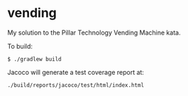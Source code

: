 # vending
My solution to the Pillar Technology Vending Machine kata.

To build:

    $ ./gradlew build
  
Jacoco will generate a test coverage report at:

    ./build/reports/jacoco/test/html/index.html

